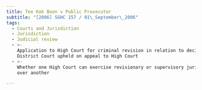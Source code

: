 ```yaml
---
title: Tee Kok Boon v Public Prosecutor
subtitle: "[2006] SGHC 157 / 01\_September\_2006"
tags:
  - Courts and Jurisdiction
  - Jurisdiction
  - Judicial review
  - >-
    Application to High Court for criminal revision in relation to decision of
    District Court upheld on appeal to High Court
  - >-
    Whether one High Court can exercise revisionary or supervisory jurisdiction
    over another

---
```


